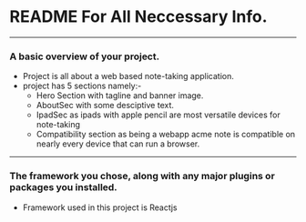 # README For All Neccessary Info.

---
### A basic overview of your project.
- Project is all about a web based note-taking application.
- project has 5 sections namely:-
  - Hero Section with tagline and banner image.
  - AboutSec with some desciptive text.
  - IpadSec as ipads with apple pencil are most versatile devices for note-taking
  - Compatibility section as being a webapp acme note is compatible on nearly every device that can run a browser.
---
### The framework you chose, along with any major plugins or packages you installed.

- Framework used in this project is Reactjs 

